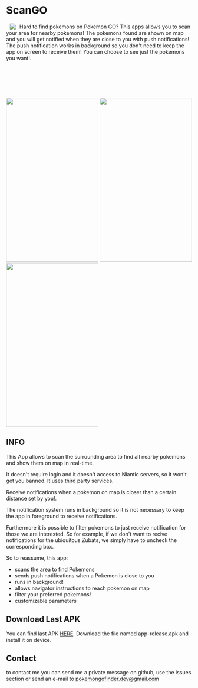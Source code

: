 # ScanGO

<a href="https://github.com/pompobit/ScanGO"><img src="https://github.com/pompobit/ScanGO/blob/master/images/radar2_114.png?raw=true" align="left" hspace="10" vspace="0"></a>

Hard to find pokemons on Pokemon GO? This apps allows you to scan your area for nearby pokemons!
The pokemons found are shown on map and you will get notified when they are close to you with push notifications!
The push notification works in background so you don't need to keep the app on screen to receive them!
You can choose to see just the pokemons you want!.

<br/>
<br/>
<br/>
<br/>
<br/>

<img src="https://github.com/pompobit/ScanGO/blob/master/images/Screenshot_20160810-151146.png" width="250" height="444">
<img src="https://github.com/pompobit/ScanGO/blob/master/images/Screenshot_20160810-151009.png" width="250" height="444">
<img src="https://github.com/pompobit/ScanGO/blob/master/images/Screenshot_20160725-131401.png" width="250" height="444">


## INFO

This App allows to scan the surrounding area to find all nearby pokemons and show them on map in real-time.

It doesn't require login and it doesn't access to Niantic servers, so it won't get you banned. It uses third party services.

Receive notifications when a pokemon on map is closer than a certain distance set by you!.

The notification system runs in background so it is not necessary to keep the app in foreground to receive notifications.

Furthermore it is possible to filter pokemons to just receive notification for those we are interested. So for example, if we don't want to recive notifications for the ubiquitous Zubats, we simply have to uncheck the corresponding box.

So to reassume, this app:
- scans the area to find Pokemons
- sends push notifications when a Pokemon is close to you
- runs in background!
- allows navigator instructions to reach pokemon on map
- filter your preferred pokemons!
- customizable parameters


## Download Last APK

You can find last APK [HERE](https://github.com/pompobit/ScanGO/releases).
Download the file named app-release.apk and install it on device.

## Contact
to contact me you can send me a private message on github, use the issues section or send an e-mail to pokemongofinder.dev@gmail.com
